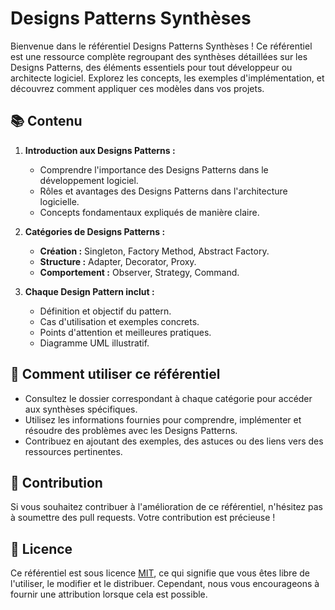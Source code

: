 # Designs Patterns Synthèses

Bienvenue dans le référentiel Designs Patterns Synthèses ! Ce référentiel est une ressource complète regroupant des synthèses détaillées sur les Designs Patterns, des éléments essentiels pour tout développeur ou architecte logiciel. Explorez les concepts, les exemples d'implémentation, et découvrez comment appliquer ces modèles dans vos projets.

## 📚 Contenu

1. **Introduction aux Designs Patterns :**
   - Comprendre l'importance des Designs Patterns dans le développement logiciel.
   - Rôles et avantages des Designs Patterns dans l'architecture logicielle.
   - Concepts fondamentaux expliqués de manière claire.

2. **Catégories de Designs Patterns :**
   - **Création :** Singleton, Factory Method, Abstract Factory.
   - **Structure :** Adapter, Decorator, Proxy.
   - **Comportement :** Observer, Strategy, Command.

3. **Chaque Design Pattern inclut :**
   - Définition et objectif du pattern.
   - Cas d'utilisation et exemples concrets.
   - Points d'attention et meilleures pratiques.
   - Diagramme UML illustratif.

## 🚀 Comment utiliser ce référentiel

- Consultez le dossier correspondant à chaque catégorie pour accéder aux synthèses spécifiques.
- Utilisez les informations fournies pour comprendre, implémenter et résoudre des problèmes avec les Designs Patterns.
- Contribuez en ajoutant des exemples, des astuces ou des liens vers des ressources pertinentes.

## 🤝 Contribution

Si vous souhaitez contribuer à l'amélioration de ce référentiel, n'hésitez pas à soumettre des pull requests. Votre contribution est précieuse !

## 📝 Licence

Ce référentiel est sous licence [MIT](LICENSE), ce qui signifie que vous êtes libre de l'utiliser, le modifier et le distribuer. Cependant, nous vous encourageons à fournir une attribution lorsque cela est possible.
